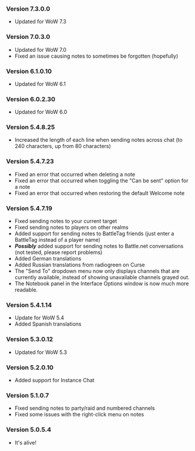 ### Version 7.3.0.0

* Updated for WoW 7.3

### Version 7.0.3.0

* Updated for WoW 7.0
* Fixed an issue causing notes to sometimes be forgotten (hopefully)

### Version 6.1.0.10

* Updated for WoW 6.1

### Version 6.0.2.30

* Updated for WoW 6.0

### Version 5.4.8.25

* Increased the length of each line when sending notes across chat (to 240 characters, up from 80 characters)

### Version 5.4.7.23

* Fixed an error that occurred when deleting a note
* Fixed an error that occurred when toggling the "Can be sent" option for a note
* Fixed an error that occurred when restoring the default Welcome note

### Version 5.4.7.19

* Fixed sending notes to your current target
* Fixed sending notes to players on other realms
* Added support for sending notes to BattleTag friends (just enter a BattleTag instead of a player name)
* ***Possibly*** added support for sending notes to Battle.net conversations (not tested, please report problems)
* Added German translations
* Added Russian translations from radiogreen on Curse
* The "Send To" dropdown menu now only displays channels that are currently available, instead of showing unavailable channels grayed out.
* The Notebook panel in the Interface Options window is now much more readable.

### Version 5.4.1.14

* Update for WoW 5.4
* Added Spanish translations

### Version 5.3.0.12

* Updated for WoW 5.3

### Version 5.2.0.10

* Added support for Instance Chat

### Version 5.1.0.7

* Fixed sending notes to party/raid and numbered channels
* Fixed some issues with the right-click menu on notes

### Version 5.0.5.4

* It's alive!
